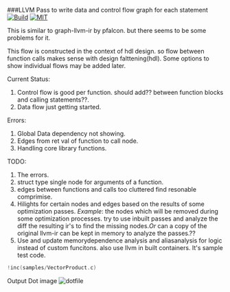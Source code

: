 ###LLVM Pass to write data and control flow graph for each statement
[![Build](https://circleci.com/gh/k3ut0i/xmonad-conf.svg?style=shield&circle-token=:circle-token)](https://circleci.com/gh/k3ut0i/llvm-dataflow-graphs)
[![MIT](http://img.shields.io/badge/license-MIT-green.svg?style=flat)](http://opensource.org/licenses/MIT)

This is similar to graph-llvm-ir by pfalcon. but there seems to be some problems for it.

This flow is constructed in the context of hdl design. so flow between function calls makes sense
with design falttening(hdl). Some options to show individual flows may be added later.

Current Status:
1.  Control flow is good per function. should add?? between function blocks and calling
    statements??.
2.  Data flow just getting started.


Errors:
1.  Global Data dependency not showing.
2.  Edges from ret val of function to call node.
3.  Handling core library functions.

TODO:
1.  The errors.
2.  struct type single node for arguments of a function.
3.  edges between functions and calls too cluttered find resonable comprimise.
4.  Hilights for certain nodes and edges based on the results of some optimization passes. _Example_:
    the nodes which will be removed during some optimization processes. try to use inbuilt passes
and analyze the diff the resulting ir's to find the missing nodes._Or_ can a copy of the original
llvm-ir can be kept in memory to analyze the passes.??
5.  Use and update memorydependence analysis and aliasanalysis for logic instead of custom
    funcitons. also use llvm in built containers.
It's sample test code.
```c
!inc(samples/VectorProduct.c)
```
Output Dot image
![dotfile](https://raw.githubusercontent.com/k3ut0i/llvm-dataflow-graphs/master/ctrl-data.png)


